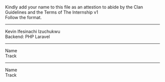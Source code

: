Kindly add your name to this file as an attestion to abide by the Clan Guidelines and the Terms of The Internship v1
<br/> Follow the format.<br/> 
___
Kevin Ifesinachi Izuchukwu <br/>
Backend: PHP Laravel
___
Name <br/>
Track
___
Name <br/>
Track
